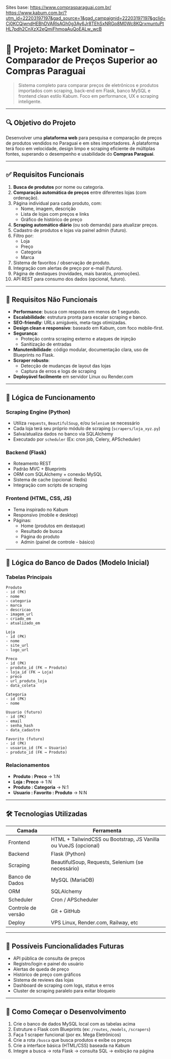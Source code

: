Sites base:
https://www.comprasparaguai.com.br/
https://www.kabum.com.br/?utm_id=22203197197&gad_source=1&gad_campaignid=22203197197&gclid=Cj0KCQjwndHEBhDVARIsAGh0g3Ay6Jr8TEhSxNRGp8M0Wc8KQrxmuntuPtHL7pdh2CnXzX2eQmiFhmoaAuQoEALw_wcB


# 🛒 Projeto: Market Dominator – Comparador de Preços Superior ao Compras Paraguai

> Sistema completo para comparar preços de eletrônicos e produtos importados com scraping, back-end em Flask, banco MySQL e frontend clean estilo Kabum. Foco em performance, UX e scraping inteligente.

---

## 🔍 Objetivo do Projeto

Desenvolver uma **plataforma web** para pesquisa e comparação de preços de produtos vendidos no Paraguai e em sites importadores. A plataforma terá foco em velocidade, design limpo e scraping eficiente de múltiplas fontes, superando o desempenho e usabilidade do **Compras Paraguai**.

---

## ✅ Requisitos Funcionais

1. **Busca de produtos** por nome ou categoria.
2. **Comparação automática de preços** entre diferentes lojas (com ordenação).
3. Página individual para cada produto, com:
   - Nome, imagem, descrição
   - Lista de lojas com preços e links
   - Gráfico de histórico de preço
4. **Scraping automático diário** (ou sob demanda) para atualizar preços.
5. Cadastro de produtos e lojas via painel admin (futuro).
6. Filtro por:
   - Loja
   - Preço
   - Categoria
   - Marca
7. Sistema de favoritos / observação de produto.
8. Integração com alertas de preço por e-mail (futuro).
9. Página de destaques (novidades, mais baratos, promoções).
10. API REST para consumo dos dados (opcional, futuro).

---

## 🚫 Requisitos Não Funcionais

- **Performance**: busca com resposta em menos de 1 segundo.
- **Escalabilidade**: estrutura pronta para escalar scraping e banco.
- **SEO-friendly**: URLs amigáveis, meta-tags otimizadas.
- **Design clean e responsivo**: baseado em Kabum, com foco mobile-first.
- **Segurança**:
  - Proteção contra scraping externo e ataques de injeção
  - Sanitização de entradas
- **Manutenibilidade**: código modular, documentação clara, uso de Blueprints no Flask.
- **Scraper robusto**:
  - Detecção de mudanças de layout das lojas
  - Captura de erros e logs de scraping
- **Deployável facilmente** em servidor Linux ou Render.com

---

## 🧠 Lógica de Funcionamento

### Scraping Engine (Python)
- Utiliza `requests`, `BeautifulSoup`, e/ou `Selenium` se necessário
- Cada loja terá seu próprio módulo de scraping (`scrapers/loja_xyz.py`)
- Salva/atualiza dados no banco via SQLAlchemy
- Executado por `scheduler` (Ex: cron job, Celery, APScheduler)

### Backend (Flask)
- Roteamento REST
- Padrão MVC + Blueprints
- ORM com SQLAlchemy + conexão MySQL
- Sistema de cache (opcional: Redis)
- Integração com scripts de scraping

### Frontend (HTML, CSS, JS)
- Tema inspirado no Kabum
- Responsivo (mobile e desktop)
- Páginas:
  - Home (produtos em destaque)
  - Resultado de busca
  - Página do produto
  - Admin (painel de controle - básico)

---

## 🧱 Lógica do Banco de Dados (Modelo Inicial)

### Tabelas Principais

```
Produto
- id (PK)
- nome
- categoria
- marca
- descricao
- imagem_url
- criado_em
- atualizado_em

Loja
- id (PK)
- nome
- site_url
- logo_url

Preco
- id (PK)
- produto_id (FK → Produto)
- loja_id (FK → Loja)
- preco
- url_produto_loja
- data_coleta

Categoria
- id (PK)
- nome

Usuario (futuro)
- id (PK)
- email
- senha_hash
- data_cadastro

Favorito (futuro)
- id (PK)
- usuario_id (FK → Usuario)
- produto_id (FK → Produto)
```

### Relacionamentos
- **Produto : Preco** → 1:N  
- **Loja : Preco** → 1:N  
- **Produto : Categoria** → N:1  
- **Usuario : Favorito : Produto** → N:N  

---

## 🛠️ Tecnologias Utilizadas

| Camada | Ferramenta |
|--------|------------|
| Frontend | HTML + TailwindCSS ou Bootstrap, JS Vanilla ou VueJS (opcional) |
| Backend | Flask (Python) |
| Scraping | BeautifulSoup, Requests, Selenium (se necessário) |
| Banco de Dados | MySQL (MariaDB) |
| ORM | SQLAlchemy |
| Scheduler | Cron / APScheduler |
| Controle de versão | Git + GitHub |
| Deploy | VPS Linux, Render.com, Railway, etc |

---

## 🧪 Possíveis Funcionalidades Futuras

- API pública de consulta de preços
- Registro/login e painel do usuário
- Alertas de queda de preço
- Histórico de preço com gráficos
- Sistema de reviews das lojas
- Dashboard de scraping com logs, status e erros
- Cluster de scraping paralelo para evitar bloqueio

---

## 🚀 Como Começar o Desenvolvimento

1. Crie o banco de dados MySQL local com as tabelas acima
2. Estruture o Flask com Blueprints (ex: `/routes`, `/models`, `/scrapers`)
3. Faça 1 scraper funcional (por ex. Mega Eletrônicos)
4. Crie a rota `/busca` que busca produtos e exibe os preços
5. Crie a interface básica (HTML/CSS) baseada na Kabum
6. Integre a busca → rota Flask → consulta SQL → exibição na página
